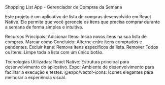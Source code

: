 Shopping List App - Gerenciador de Compras da Semana

Este projeto é um aplicativo de lista de compras desenvolvido em React Native. Ele permite que você gerencie os itens que precisa comprar durante a semana de forma simples e intuitiva.

Recursos Principais:
Adicionar Itens: Insira novos itens na sua lista de compras.
Marcar como Concluído: Alterne entre itens comprados e pendentes.
Excluir Itens: Remova itens específicos da lista.
Remover Todos os Itens: Limpe toda a lista com um único botão.

Tecnologias Utilizadas:
React Native: Estrutura principal para desenvolvimento do aplicativo.
Expo: Ambiente de desenvolvimento para facilitar a execução e testes.
@expo/vector-icons: Ícones elegantes para melhorar a experiência visual.

